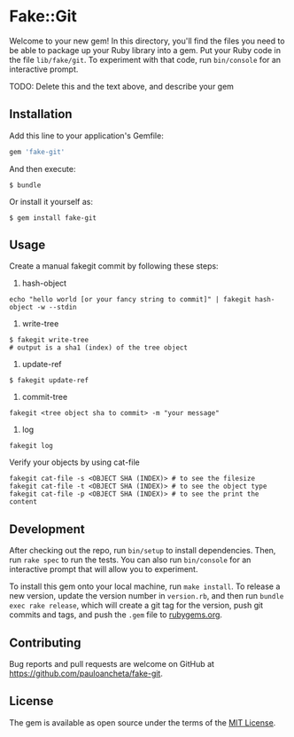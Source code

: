 # Fake::Git

Welcome to your new gem! In this directory, you'll find the files you need to be able to package up your Ruby library into a gem. Put your Ruby code in the file `lib/fake/git`. To experiment with that code, run `bin/console` for an interactive prompt.

TODO: Delete this and the text above, and describe your gem

## Installation

Add this line to your application's Gemfile:

```ruby
gem 'fake-git'
```

And then execute:

    $ bundle

Or install it yourself as:

    $ gem install fake-git

## Usage

Create a manual fakegit commit by following these steps:

1. hash-object
```
echo "hello world [or your fancy string to commit]" | fakegit hash-object -w --stdin
```

1. write-tree
```
$ fakegit write-tree
# output is a sha1 (index) of the tree object
```

1. update-ref
```
$ fakegit update-ref
```

1. commit-tree
```
fakegit <tree object sha to commit> -m "your message"
```

1. log
```
fakegit log
```

Verify your objects by using cat-file
```
fakegit cat-file -s <OBJECT SHA (INDEX)> # to see the filesize
fakegit cat-file -t <OBJECT SHA (INDEX)> # to see the object type
fakegit cat-file -p <OBJECT SHA (INDEX)> # to see the print the content
```

## Development

After checking out the repo, run `bin/setup` to install dependencies. Then, run `rake spec` to run the tests. You can also run `bin/console` for an interactive prompt that will allow you to experiment.

To install this gem onto your local machine, run `make install`. To release a new version, update the version number in `version.rb`, and then run `bundle exec rake release`, which will create a git tag for the version, push git commits and tags, and push the `.gem` file to [rubygems.org](https://rubygems.org).

## Contributing

Bug reports and pull requests are welcome on GitHub at https://github.com/pauloancheta/fake-git.

## License

The gem is available as open source under the terms of the [MIT License](https://opensource.org/licenses/MIT).
